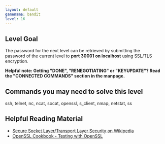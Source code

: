 ```yaml
---
layout: default
gamename: bandit
level: 16
---
```

Level Goal
----------
The password for the next level can be retrieved by submitting the
password of the current level to **port 30001 on localhost** using
SSL/TLS encryption.

 **Helpful note: Getting "DONE", "RENEGOTIATING" or "KEYUPDATE"? Read the
"CONNECTED COMMANDS" section in the manpage.**

Commands you may need to solve this level
-----------------------------------------
ssh, telnet, nc, ncat, socat, openssl, s\_client, nmap, netstat, ss

Helpful Reading Material
------------------------
- [Secure Socket Layer/Transport Layer Security on Wikipedia][]
- [OpenSSL Cookbook - Testing with OpenSSL][]

[Secure Socket Layer/Transport Layer Security on Wikipedia]: http://en.wikipedia.org/wiki/Secure_Socket_Layer
[OpenSSL Cookbook - Testing with OpenSSL]: https://www.feistyduck.com/library/openssl-cookbook/online/testing-with-openssl/index.html

